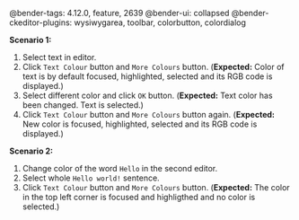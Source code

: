 @bender-tags: 4.12.0, feature, 2639
@bender-ui: collapsed
@bender-ckeditor-plugins: wysiwygarea, toolbar, colorbutton, colordialog

**Scenario 1:**

1. Select text in editor.
2. Click `Text Colour` button and `More Colours` button. (**Expected:** Color of text is by default focused, highlighted, selected and its RGB code is displayed.)
3. Select different color and click `OK` button. (**Expected:** Text color has been changed. Text is selected.)
4. Click `Text Colour` button and `More Colours` button again. (**Expected:** New color is focused, highlighted, selected and its RGB code is displayed.)

**Scenario 2:**

1. Change color of the word `Hello` in the second editor.
2. Select whole `Hello world!` sentence.
3. Click `Text Colour` button and `More Colours` button. (**Expected:** The color in the top left corner is focused and highligthed and no color is selected.)
